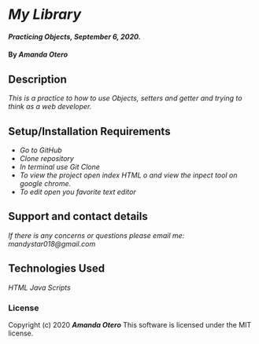 # _My Library_

#### _Practicing Objects, September 6, 2020._

#### By _**Amanda Otero**_

## Description

_This is a practice to how to use Objects, setters and getter and trying to think as a web developer._

## Setup/Installation Requirements
* _Go to GitHub_
* _Clone repository_
* _In terminal use Git Clone_
* _To view the project open index HTML o and view the inpect tool on google chrome._
* _To edit open you favorite text editor_

## Support and contact details

_If there is any concerns or questions please email me: mandystar018@gmail.com_

## Technologies Used

_HTML_
_Java Scripts_

### License

Copyright (c) 2020 **_Amanda Otero_**
This software is licensed under the MIT license.
